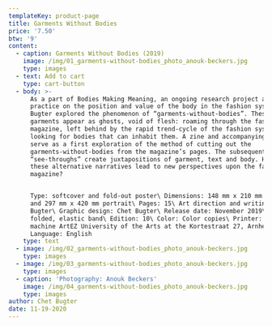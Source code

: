 ```yaml
---
templateKey: product-page
title: Garments Without Bodies
price: '7.50'
btw: '9'
content:
  - caption: Garments Without Bodies (2019)
    image: /img/01_garments-without-bodies_photo_anouk-beckers.jpg
    type: images
  - text: Add to cart
    type: cart-button
  - body: >-
      As a part of Bodies Making Meaning, an ongoing research project and
      practice on the position and value of the body in the fashion system, Chet
      Bugter explored the phenomenon of “garments-without-bodies”. These “empty”
      garments appear as ghosts, void of flesh: roaming through the fashion
      magazine, left behind by the rapid trend-cycle of the fashion system,
      looking for bodies that can inhabit them. A zine and accompanying poster
      serve as a first exploration of the method of cutting out the
      garments-without-bodies from the magazine’s pages. The subsequent
      “see-throughs” create juxtapositions of garment, text and body. How can
      these alternative narratives lead to new perspectives upon the fashion
      magazine? 


      Type: softcover and fold-out poster\ Dimensions: 148 mm x 210 mm portrait
      and 297 mm x 420 mm portrait\ Pages: 15\ Art direction and writing: Chet
      Bugter\ Graphic design: Chet Bugter\ Release date: November 2019\ Binding:
      folded, elastic band\ Edition: 10\ Color: Color copies\ Printer: Copy
      machine ArtEZ University of the Arts at the Kortestraat 27, Arnhem\
      Language: English
    type: text
  - image: /img/02_garments-without-bodies_photo_anouk-beckers.jpg
    type: images
  - image: /img/03_garments-without-bodies_photo_anouk-beckers.jpg
    type: images
  - caption: 'Photography: Anouk Beckers'
    image: /img/04_garments-without-bodies_photo_anouk-beckers.jpg
    type: images
author: Chet Bugter
date: 11-19-2020
---
```


